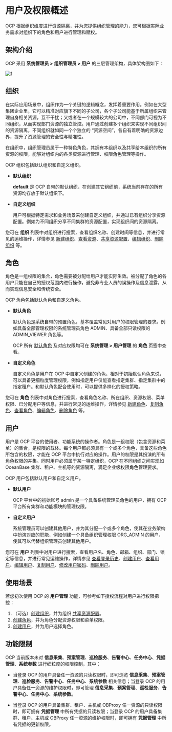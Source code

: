 # 用户及权限概述

OCP 根据组织维度进行资源隔离，并为您提供组织管理的能力，您可根据实际业务需求对组织下的角色和用户进行管理和赋权。

## 架构介绍

OCP 采用 **系统管理员 > 组织管理员 > 用户** 的三层管理架构，具体架构图如下：

![1](https://obbusiness-private.oss-cn-shanghai.aliyuncs.com/doc/img/ocp/434/01031036.png)

## 组织

在实际应用场景中，组织作为一个关键的逻辑概念，发挥着重要作用。例如在大型集团企业里，它可以精准对应旗下不同的子公司，各个子公司能基于所属组织来管理自身相关资源，互不干扰；又或者在一个规模较大的公司中，不同部门可视为不同组织，从而实现部门资源的独立管控。用户通过创建多个组织来实现不同组织间的资源隔离，不同组织就如同一个个独立的 “资源空间”，各自有着明确的资源边界，提升了资源管理的安全性与精准性。

在组织中，组织管理员属于一种特色角色，其拥有本组织以及共享给本组织的所有资源的权限，能够对组织内的各类资源进行管理、权限角色管理等操作。

OCP 组织包括默认组织和自定义组织。

* **默认组织**

    **default** 是 OCP 自带的默认组织，在创建其它组织前，系统当前存在的所有资源均存放于默认组织下。

* **自定义组织**

    用户可根据特定需求和业务场景来创建自定义组织，并通过已有组织分享资源配置。例如为不同组织分享不同集群的资源配置，实现组织间的资源隔离。

您可在 **组织** 列表中对组织进行搜索，查看组织名称、创建时间等信息，并进行常见的运维操作，详情参见 [新建组织](100.manage-a-organization/100.create-a-organization.md)、[查看资源](100.manage-a-organization/200.view-organization-resource.md)、[共享资源配置](100.manage-a-organization/400.shared-resource-configuration.md)、[编辑组织](100.manage-a-organization/300.edit-a-organization.md)、[删除组织](100.manage-a-organization/500.delete-a-organization.md) 等。

## 角色

角色是一组权限的集合，角色需要被分配给用户才能实际生效。被分配了角色的各用户只能在自己的授权范围内进行操作，避免非专业人员的误操作及信息泄露，从而实现信息安全和传统安全。

OCP 角色包括默认角色和自定义角色。

* **默认角色**

    默认角色是系统自带的预置角色，基本覆盖常见对用户的权限管理的要求。例如具备全部管理权限的系统管理员角色 ADMIN、具备全部只读权限的 ADMIN_VIEWER 角色等。

    OCP 所有 [默认角色](200.manage-a-role/600.ocp-default-roles.md) 及对应权限均可在 **系统管理 \> 用户管理** 的 **角色** 页签中查看。

* **自定义角色**

    自定义角色是用户在 OCP 中自定义创建的角色，相对于初始默认角色来说，可以具备更细粒度管理权限，例如指定用户仅能查看指定集群、指定集群中的指定租户。和默认角色配合使用时，可以提供多样化的授权策略。

您可在 **角色** 列表中对角色进行搜索，查看角色名称、所在组织、资源权限、菜单权限、已分配用户等信息，并进行常见的运维操作，详情参见 [新建角色](200.manage-a-role/100.create-a-role.md)、[复制角色](200.manage-a-role/400.copy-a-role.md)、[查看角色](200.manage-a-role/200.view-a-role.md)、[编辑角色](200.manage-a-role/300.edit-a-role.md)、[删除角色](200.manage-a-role/500.delete-a-role.md) 等。

## 用户

用户是 OCP 平台的使用者、功能系统的操作者。角色是一组权限（包含资源和菜单）的集合，是权限的载体。每个用户都必须具有一个或多个角色，具备这些角色所包含的权限，才能在 OCP 平台中执行对应的操作。用户的权限是其扮演的所有角色权限的并集。同时用户必须属于某一特定组织，OCP 在不同组织之间实现如 OceanBase 集群、租户、主机等的资源隔离，满足企业级权限角色管理要求。

OCP 用户包括默认用户和自定义用户。

* **默认用户**

    OCP 平台中的初始账号 admin 是一个具备系统管理员角色的用户，拥有 OCP 平台所有集群和功能模块的管理权限。

* **自定义用户**

    系统管理员可以创建其他用户，并为其分配一个或多个角色，使其在业务架构中扮演对应的职能，例如创建一个具备组织管理权限 ORG_ADMIN 的用户，使其可以代替组织管理员创建其他用户。

您可在 **用户** 列表中对用户进行搜索，查看用户名、角色、邮箱、组织、部门、锁定等信息，并进行常见运维操作，详情参见 [查看登录历史](300.manage-a-user/700.view-logon-history.md)、[创建用户](300.manage-a-user/100.create-a-user.md)、[查看用户](300.manage-a-user/200.view-the-user-details-page.md)、[编辑用户](300.manage-a-user/300.edit-a-user.md)、[复制用户](300.manage-a-user/400.copy-a-user.md)、[修改用户密码](300.manage-a-user/500.change-user-password.md)、[删除用户](300.manage-a-user/600.delete-a-user.md)。

## 使用场景

若您初次使用 OCP 的 **用户管理** 功能，可参考如下授权流程对用户进行权限把控：

1. （可选）[创建组织](100.manage-a-organization/100.create-a-organization.md)，并为组织 [共享资源配置](100.manage-a-organization/400.shared-resource-configuration.md)。
2. [创建角色](200.manage-a-role/200.create-a-role.md)，并为角色分配资源权限和菜单权限。
3. [创建用户](300.manage-a-user/100.create-a-user.md)，并为用户选择角色。

## 功能限制

OCP 当前版本未对 **信息采集**、**预案管理**、**巡检服务**、**告警中心**、**任务中心**、**凭据管理**、**系统参数** 进行细粒度的权限控制，其中：

* 当登录 OCP 的用户具备任一资源的只读权限时，即可浏览 **信息采集**、**预案管理**、**巡检服务**、**告警中心**、**任务中心**、**系统参数** 相关信息；当登录 OCP 的用户具备任一资源的维护权限时，即可管理 **信息采集**、**预案管理**、**巡检服务**、**告警中心**、**任务中心**、**系统参数**。

* 当登录 OCP 的用户具备集群、租户、主机或 OBProxy 任一资源的只读权限时，即可拥有 **凭据管理** 中所有凭据的只读权限；当登录 OCP 的用户具备集群、租户、主机或 OBProxy 任一资源的维护权限时，即可拥有 **凭据管理** 中所有凭据的更新权限。
